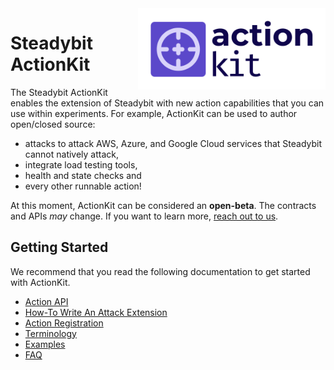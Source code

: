 <img src="./logo.png" height="130" align="right" alt="ActionKit logo depicting a crosshair within a rounded rectangle">

# Steadybit ActionKit

The Steadybit ActionKit enables the extension of Steadybit with new action capabilities that you can use within experiments. For example, ActionKit can be used to author open/closed source:

- attacks to attack AWS, Azure, and Google Cloud services that Steadybit cannot natively attack,
- integrate load testing tools,
- health and state checks and
- every other runnable action!

At this moment, ActionKit can be considered an **open-beta**. The contracts and APIs *may* change. If you want to learn more, [reach out to us](https://www.steadybit.com/contact).

## Getting Started

We recommend that you read the following documentation to get started with ActionKit.

 - [Action API](/docs/action-api.md)
 - [How-To Write An Attack Extension](/docs/how-to/write-an-attack-extension.md) 
 - [Action Registration](/docs/action-registration.md)
 - [Terminology](/docs/terminology.md)
 - [Examples](/docs/examples.md)
 - [FAQ](/docs/faq.md)
